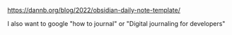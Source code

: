
https://dannb.org/blog/2022/obsidian-daily-note-template/ 

I also want to google "how to journal" or "Digital journaling for developers"